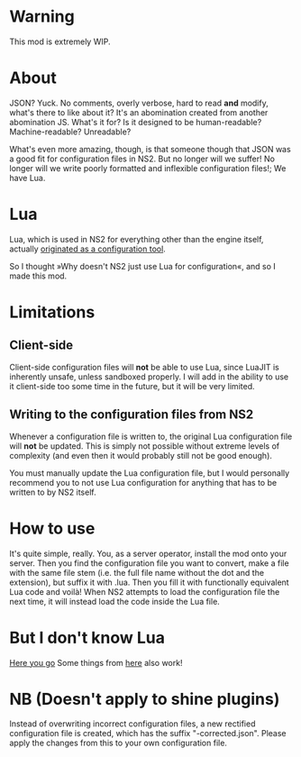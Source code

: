 # Warning
This mod is extremely WIP.

# About
JSON? Yuck. No comments, overly verbose, hard to read **and** modify,
what's there to like about it?
It's an abomination created from another abomination JS. What's it for?
Is it designed to be human-readable? Machine-readable? Unreadable?

What's even more amazing, though, is that someone though that JSON
was a good fit for configuration files in NS2.
But no longer will we suffer! No longer will we write poorly formatted
and inflexible configuration files!; We have Lua.

# Lua
Lua, which is used in NS2 for everything other than the engine itself, actually
[originated as a configuration tool](https://www.lua.org/history.html).

So I thought »Why doesn't NS2 just use Lua for configuration«, and so I made this mod.

# Limitations
## Client-side
Client-side configuration files will **not** be able to use Lua, since LuaJIT is
inherently unsafe, unless sandboxed properly. I will add in the ability to use it
client-side too some time in the future, but it will be very limited.

## Writing to the configuration files from NS2
Whenever a configuration file is written to, the original Lua configuration file
will **not** be updated. This is simply not possible without extreme levels of complexity
(and even then it would probably still not be good enough).

You must manually update the Lua configuration file, but I would personally recommend you
to not use Lua configuration for anything that has to be written to by NS2 itself.

# How to use
It's quite simple, really. You, as a server operator, install the mod onto your server. Then
you find the configuration file you want to convert, make a file with the same file stem
(i.e. the full file name without the dot and the extension), but suffix it with .lua.
Then you fill it with functionally equivalent Lua code and voilà! When NS2 attempts
to load the configuration file the next time, it will instead load the code inside
the Lua file.

# But I don't know Lua
[Here you go](https://www.lua.org/manual/5.1/manual.html)
Some things from [here](https://www.lua.org/manual/5.2/manual.html) also work!

# NB (Doesn't apply to shine plugins)
Instead of overwriting incorrect configuration files, a new rectified configuration file is created,
which has the suffix "-corrected.json". Please apply the changes from this to your own configuration file.
